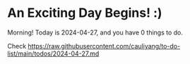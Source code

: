 # An Exciting Day Begins! :)

Morning! Today is 2024-04-27, and you have 0 things to do.

Check https://raw.githubusercontent.com/cauliyang/to-do-list/main/todos/2024-04-27.md